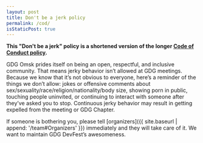 ```yaml
---
layout: post
title: Don't be a jerk policy
permalink: /cod/
isStaticPost: true
---
```


__This "Don't be a jerk" policy is a shortened version of the longer [Code of Conduct policy](http://meta.wikimedia.org/wiki/Don%27t_be_a_dick).__


GDG Omsk prides itself on being an open, respectful, and inclusive community. That means jerky behavior isn’t allowed at GDG meetings. Because we know that it’s not obvious to everyone, here’s a reminder of the things we don’t allow: jokes or offensive comments about sex/sexuality/race/religion/nationality/body size, showing porn in public, touching people uninvited, or continuing to interact with someone after they’ve asked you to stop. Continuous jerky behavior may result in getting expelled from the meeting or GDG Chapter.

If someone is bothering you, please tell [organizers]({{ site.baseurl | append: '/team#Organizers' }}) immediately and they will take care of it. We want to maintain GDG DevFest’s awesomeness.

<img class="img-responsive feature-image" src="{{ site.baseurl }}/img/posts/cod.jpg" style="display:none">